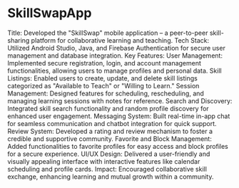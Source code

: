# SkillSwapApp
Title: Developed the "SkillSwap" mobile application – a peer-to-peer skill-sharing platform for collaborative learning and teaching.
Tech Stack: Utilized Android Studio, Java, and Firebase Authentication for secure user management and database integration.
Key Features:
User Management: Implemented secure registration, login, and account management functionalities, allowing users to manage profiles and personal data.
Skill Listings: Enabled users to create, update, and delete skill listings categorized as "Available to Teach" or "Willing to Learn."
Session Management: Designed features for scheduling, rescheduling, and managing learning sessions with notes for reference.
Search and Discovery: Integrated skill search functionality and random profile discovery for enhanced user engagement.
Messaging System: Built real-time in-app chat for seamless communication and chatbot integration for quick support.
Review System: Developed a rating and review mechanism to foster a credible and supportive community.
Favorite and Block Management: Added functionalities to favorite profiles for easy access and block profiles for a secure experience.
UI/UX Design: Delivered a user-friendly and visually appealing interface with interactive features like calendar scheduling and profile cards.
Impact: Encouraged collaborative skill exchange, enhancing learning and mutual growth within a community.
